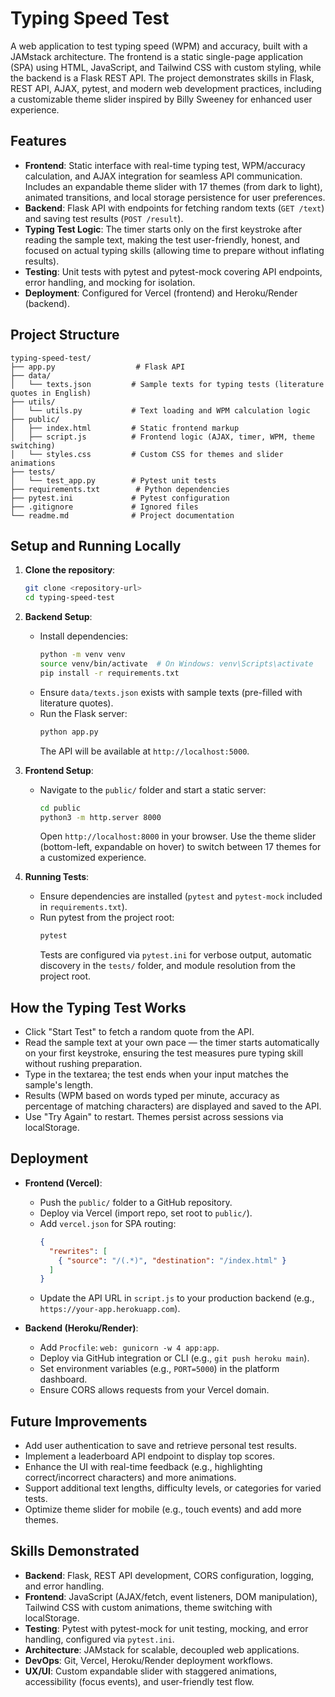 # Typing Speed Test

A web application to test typing speed (WPM) and accuracy, built with a JAMstack architecture. 
The frontend is a static single-page application (SPA) using HTML, JavaScript, and Tailwind CSS with 
custom styling, while the backend is a Flask REST API. The project demonstrates skills in Flask, REST API, 
AJAX, pytest, and modern web development practices, including a customizable theme slider inspired by 
Billy Sweeney for enhanced user experience.

## Features
- **Frontend**: Static interface with real-time typing test, WPM/accuracy calculation, and AJAX integration for seamless API communication. Includes an expandable theme slider with 17 themes (from dark to light), animated transitions, and local storage persistence for user preferences.
- **Backend**: Flask API with endpoints for fetching random texts (`GET /text`) and saving test results (`POST /result`).
- **Typing Test Logic**: The timer starts only on the first keystroke after reading the sample text, making the test user-friendly, honest, and focused on actual typing skills (allowing time to prepare without inflating results).
- **Testing**: Unit tests with pytest and pytest-mock covering API endpoints, error handling, and mocking for isolation.
- **Deployment**: Configured for Vercel (frontend) and Heroku/Render (backend).

## Project Structure
```
typing-speed-test/
├── app.py                  # Flask API
├── data/
│   └── texts.json         # Sample texts for typing tests (literature quotes in English)
├── utils/
│   └── utils.py           # Text loading and WPM calculation logic
├── public/
│   ├── index.html         # Static frontend markup
│   ├── script.js          # Frontend logic (AJAX, timer, WPM, theme switching)
│   └── styles.css         # Custom CSS for themes and slider animations
├── tests/
│   └── test_app.py        # Pytest unit tests
├── requirements.txt        # Python dependencies
├── pytest.ini             # Pytest configuration
├── .gitignore             # Ignored files
└── readme.md              # Project documentation
```

## Setup and Running Locally
1. **Clone the repository**:
   ```bash
   git clone <repository-url>
   cd typing-speed-test
   ```

2. **Backend Setup**:
   - Install dependencies:
     ```bash
     python -m venv venv
     source venv/bin/activate  # On Windows: venv\Scripts\activate
     pip install -r requirements.txt
     ```
   - Ensure `data/texts.json` exists with sample texts (pre-filled with literature quotes).
   - Run the Flask server:
     ```bash
     python app.py
     ```
     The API will be available at `http://localhost:5000`.

3. **Frontend Setup**:
   - Navigate to the `public/` folder and start a static server:
     ```bash
     cd public
     python3 -m http.server 8000
     ```
     Open `http://localhost:8000` in your browser. Use the theme slider (bottom-left, expandable on hover) to switch between 17 themes for a customized experience.

4. **Running Tests**:
   - Ensure dependencies are installed (`pytest` and `pytest-mock` included in `requirements.txt`).
   - Run pytest from the project root:
     ```bash
     pytest
     ```
     Tests are configured via `pytest.ini` for verbose output, automatic discovery in the `tests/` folder, and module resolution from the project root.

## How the Typing Test Works
- Click "Start Test" to fetch a random quote from the API.
- Read the sample text at your own pace — the timer starts automatically on your first keystroke, ensuring the test measures pure typing skill without rushing preparation.
- Type in the textarea; the test ends when your input matches the sample's length.
- Results (WPM based on words typed per minute, accuracy as percentage of matching characters) are displayed and saved to the API.
- Use "Try Again" to restart. Themes persist across sessions via localStorage.

## Deployment
- **Frontend (Vercel)**:
  - Push the `public/` folder to a GitHub repository.
  - Deploy via Vercel (import repo, set root to `public/`).
  - Add `vercel.json` for SPA routing:
    ```json
    {
      "rewrites": [
        { "source": "/(.*)", "destination": "/index.html" }
      ]
    }
    ```
  - Update the API URL in `script.js` to your production backend (e.g., `https://your-app.herokuapp.com`).

- **Backend (Heroku/Render)**:
  - Add `Procfile`: `web: gunicorn -w 4 app:app`.
  - Deploy via GitHub integration or CLI (e.g., `git push heroku main`).
  - Set environment variables (e.g., `PORT=5000`) in the platform dashboard.
  - Ensure CORS allows requests from your Vercel domain.

## Future Improvements
- Add user authentication to save and retrieve personal test results.
- Implement a leaderboard API endpoint to display top scores.
- Enhance the UI with real-time feedback (e.g., highlighting correct/incorrect characters) and more animations.
- Support additional text lengths, difficulty levels, or categories for varied tests.
- Optimize theme slider for mobile (e.g., touch events) and add more themes.

## Skills Demonstrated
- **Backend**: Flask, REST API development, CORS configuration, logging, and error handling.
- **Frontend**: JavaScript (AJAX/fetch, event listeners, DOM manipulation), Tailwind CSS with custom animations, theme switching with localStorage.
- **Testing**: Pytest with pytest-mock for unit testing, mocking, and error handling, configured via `pytest.ini`.
- **Architecture**: JAMstack for scalable, decoupled web applications.
- **DevOps**: Git, Vercel, Heroku/Render deployment workflows.
- **UX/UI**: Custom expandable slider with staggered animations, accessibility (focus events), and user-friendly test flow.